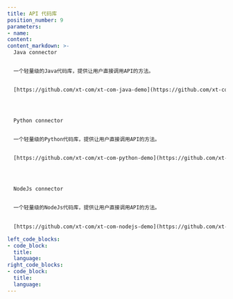 ```yaml
---
title: API 代码库
position_number: 9
parameters:
- name:
content:
content_markdown: >-
  Java connector


  一个轻量级的Java代码库，提供让用户直接调用API的方法。


  [https://github.com/xt-com/xt-com-java-demo](https://github.com/xt-com/xt-com-java-demo)




  Python connector


  一个轻量级的Python代码库，提供让用户直接调用API的方法。

  
  [https://github.com/xt-com/xt-com-python-demo](https://github.com/xt-com/xt-com-python-demo)




  NodeJs connector


  一个轻量级的NodeJs代码库，提供让用户直接调用API的方法。

  
  [https://github.com/xt-com/xt-com-nodejs-demo](https://github.com/xt-com/xt-com-nodejs-demo)

left_code_blocks:
- code_block:
  title:
  language:
right_code_blocks:
- code_block:
  title:
  language:
---
```

